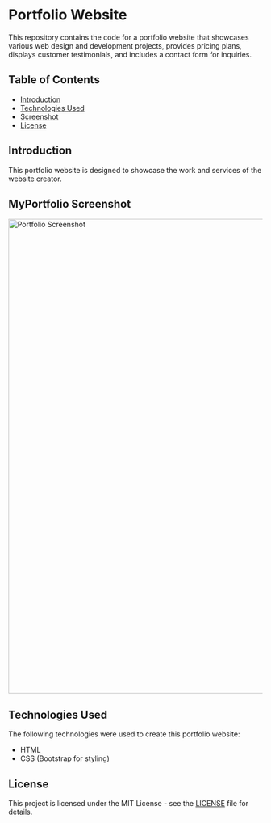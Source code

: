 # Portfolio Website

This repository contains the code for a portfolio website that showcases various web design and development projects, provides pricing plans, displays customer testimonials, and includes a contact form for inquiries.

## Table of Contents

- [Introduction](#introduction)
- [Technologies Used](#technologies-used)
- [Screenshot](#Screenshot)
- [License](#license)

## Introduction

This portfolio website is designed to showcase the work and services of the website creator.

## MyPortfolio Screenshot
<img width="939" alt="Portfolio Screenshot" src="https://github.com/user-attachments/assets/7cbd8585-00bb-4263-bf4a-1d53406ac032">


## Technologies Used

The following technologies were used to create this portfolio website:
- HTML
- CSS (Bootstrap for styling)

## License

This project is licensed under the MIT License - see the [LICENSE](LICENSE) file for details.
